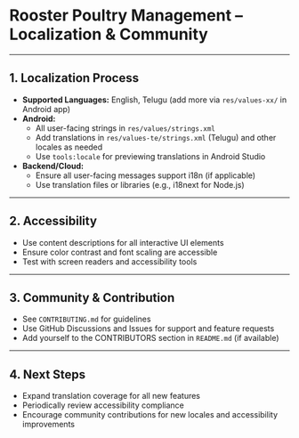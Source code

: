 # Rooster Poultry Management – Localization & Community

---

## 1. Localization Process
- **Supported Languages:** English, Telugu (add more via `res/values-xx/` in Android app)
- **Android:**
  - All user-facing strings in `res/values/strings.xml`
  - Add translations in `res/values-te/strings.xml` (Telugu) and other locales as needed
  - Use `tools:locale` for previewing translations in Android Studio
- **Backend/Cloud:**
  - Ensure all user-facing messages support i18n (if applicable)
  - Use translation files or libraries (e.g., i18next for Node.js)

---

## 2. Accessibility
- Use content descriptions for all interactive UI elements
- Ensure color contrast and font scaling are accessible
- Test with screen readers and accessibility tools

---

## 3. Community & Contribution
- See `CONTRIBUTING.md` for guidelines
- Use GitHub Discussions and Issues for support and feature requests
- Add yourself to the CONTRIBUTORS section in `README.md` (if available)

---

## 4. Next Steps
- Expand translation coverage for all new features
- Periodically review accessibility compliance
- Encourage community contributions for new locales and accessibility improvements
